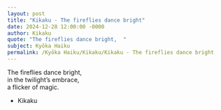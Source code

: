 ```yaml
---
layout: post
title: "Kikaku - The fireflies dance bright"
date: 2024-12-28 12:00:00 -0000
author: Kikaku
quote: "The fireflies dance bright,  "
subject: Kyōka Haiku
permalink: /Kyōka Haiku/Kikaku/Kikaku - The fireflies dance bright
---
```


The fireflies dance bright,  
in the twilight’s embrace,  
a flicker of magic.

- Kikaku
